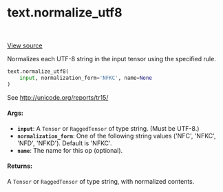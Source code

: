 <div itemscope itemtype="http://developers.google.com/ReferenceObject">
<meta itemprop="name" content="text.normalize_utf8" />
<meta itemprop="path" content="Stable" />
</div>

# text.normalize_utf8

<!-- Insert buttons and diff -->

<table class="tfo-notebook-buttons tfo-api" align="left">
</table>

<a target="_blank" href="https://github.com/tensorflow/text/tree/master/tensorflow_text/python/ops/normalize_ops.py">View source</a>



Normalizes each UTF-8 string in the input tensor using the specified rule.

```python
text.normalize_utf8(
    input, normalization_form='NFKC', name=None
)
```



<!-- Placeholder for "Used in" -->

See http://unicode.org/reports/tr15/

#### Args:


* <b>`input`</b>: A `Tensor` or `RaggedTensor` of type string. (Must be UTF-8.)
* <b>`normalization_form`</b>: One of the following string values ('NFC', 'NFKC',
  'NFD', 'NFKD'). Default is 'NFKC'.
* <b>`name`</b>: The name for this op (optional).


#### Returns:

A `Tensor` or `RaggedTensor` of type string, with normalized contents.
